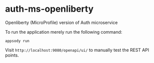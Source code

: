# auth-ms-openliberty
Openliberty (MicroProfile) version of Auth microservice


To run the application merely run the following command:

`appsody run`

Visit `http://localhost:9080/openapi/ui/` to manually test the REST API points.
